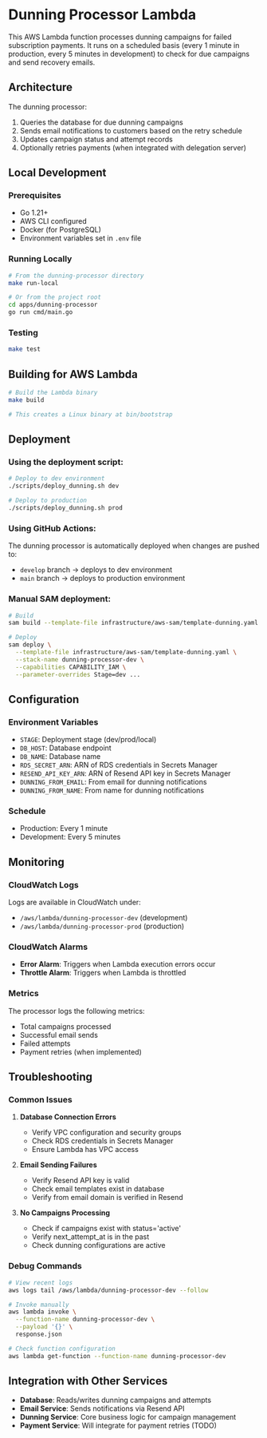 # Dunning Processor Lambda

This AWS Lambda function processes dunning campaigns for failed subscription payments. It runs on a scheduled basis (every 1 minute in production, every 5 minutes in development) to check for due campaigns and send recovery emails.

## Architecture

The dunning processor:
1. Queries the database for due dunning campaigns
2. Sends email notifications to customers based on the retry schedule
3. Updates campaign status and attempt records
4. Optionally retries payments (when integrated with delegation server)

## Local Development

### Prerequisites
- Go 1.21+
- AWS CLI configured
- Docker (for PostgreSQL)
- Environment variables set in `.env` file

### Running Locally

```bash
# From the dunning-processor directory
make run-local

# Or from the project root
cd apps/dunning-processor
go run cmd/main.go
```

### Testing

```bash
make test
```

## Building for AWS Lambda

```bash
# Build the Lambda binary
make build

# This creates a Linux binary at bin/bootstrap
```

## Deployment

### Using the deployment script:
```bash
# Deploy to dev environment
./scripts/deploy_dunning.sh dev

# Deploy to production
./scripts/deploy_dunning.sh prod
```

### Using GitHub Actions:
The dunning processor is automatically deployed when changes are pushed to:
- `develop` branch → deploys to dev environment
- `main` branch → deploys to production environment

### Manual SAM deployment:
```bash
# Build
sam build --template-file infrastructure/aws-sam/template-dunning.yaml

# Deploy
sam deploy \
  --template-file infrastructure/aws-sam/template-dunning.yaml \
  --stack-name dunning-processor-dev \
  --capabilities CAPABILITY_IAM \
  --parameter-overrides Stage=dev ...
```

## Configuration

### Environment Variables
- `STAGE`: Deployment stage (dev/prod/local)
- `DB_HOST`: Database endpoint
- `DB_NAME`: Database name
- `RDS_SECRET_ARN`: ARN of RDS credentials in Secrets Manager
- `RESEND_API_KEY_ARN`: ARN of Resend API key in Secrets Manager
- `DUNNING_FROM_EMAIL`: From email for dunning notifications
- `DUNNING_FROM_NAME`: From name for dunning notifications

### Schedule
- Production: Every 1 minute
- Development: Every 5 minutes

## Monitoring

### CloudWatch Logs
Logs are available in CloudWatch under:
- `/aws/lambda/dunning-processor-dev` (development)
- `/aws/lambda/dunning-processor-prod` (production)

### CloudWatch Alarms
- **Error Alarm**: Triggers when Lambda execution errors occur
- **Throttle Alarm**: Triggers when Lambda is throttled

### Metrics
The processor logs the following metrics:
- Total campaigns processed
- Successful email sends
- Failed attempts
- Payment retries (when implemented)

## Troubleshooting

### Common Issues

1. **Database Connection Errors**
   - Verify VPC configuration and security groups
   - Check RDS credentials in Secrets Manager
   - Ensure Lambda has VPC access

2. **Email Sending Failures**
   - Verify Resend API key is valid
   - Check email templates exist in database
   - Verify from email domain is verified in Resend

3. **No Campaigns Processing**
   - Check if campaigns exist with status='active'
   - Verify next_attempt_at is in the past
   - Check dunning configurations are active

### Debug Commands

```bash
# View recent logs
aws logs tail /aws/lambda/dunning-processor-dev --follow

# Invoke manually
aws lambda invoke \
  --function-name dunning-processor-dev \
  --payload '{}' \
  response.json

# Check function configuration
aws lambda get-function --function-name dunning-processor-dev
```

## Integration with Other Services

- **Database**: Reads/writes dunning campaigns and attempts
- **Email Service**: Sends notifications via Resend API
- **Dunning Service**: Core business logic for campaign management
- **Payment Service**: Will integrate for payment retries (TODO)